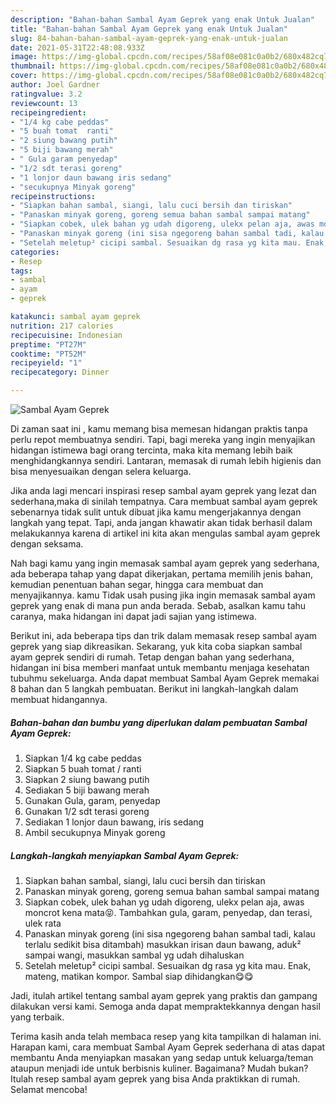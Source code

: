 ```yaml
---
description: "Bahan-bahan Sambal Ayam Geprek yang enak Untuk Jualan"
title: "Bahan-bahan Sambal Ayam Geprek yang enak Untuk Jualan"
slug: 84-bahan-bahan-sambal-ayam-geprek-yang-enak-untuk-jualan
date: 2021-05-31T22:48:08.933Z
image: https://img-global.cpcdn.com/recipes/58af08e081c0a0b2/680x482cq70/sambal-ayam-geprek-foto-resep-utama.jpg
thumbnail: https://img-global.cpcdn.com/recipes/58af08e081c0a0b2/680x482cq70/sambal-ayam-geprek-foto-resep-utama.jpg
cover: https://img-global.cpcdn.com/recipes/58af08e081c0a0b2/680x482cq70/sambal-ayam-geprek-foto-resep-utama.jpg
author: Joel Gardner
ratingvalue: 3.2
reviewcount: 13
recipeingredient:
- "1/4 kg cabe peddas"
- "5 buah tomat  ranti"
- "2 siung bawang putih"
- "5 biji bawang merah"
- " Gula garam penyedap"
- "1/2 sdt terasi goreng"
- "1 lonjor daun bawang iris sedang"
- "secukupnya Minyak goreng"
recipeinstructions:
- "Siapkan bahan sambal, siangi, lalu cuci bersih dan tiriskan"
- "Panaskan minyak goreng, goreng semua bahan sambal sampai matang"
- "Siapkan cobek, ulek bahan yg udah digoreng, ulekx pelan aja, awas moncrot kena mata😝. Tambahkan gula, garam, penyedap, dan terasi, ulek rata"
- "Panaskan minyak goreng (ini sisa ngegoreng bahan sambal tadi, kalau terlalu sedikit bisa ditambah) masukkan irisan daun bawang, aduk² sampai wangi, masukkan sambal yg udah dihaluskan"
- "Setelah meletup² cicipi sambal. Sesuaikan dg rasa yg kita mau. Enak, mateng, matikan kompor. Sambal siap dihidangkan😋😋"
categories:
- Resep
tags:
- sambal
- ayam
- geprek

katakunci: sambal ayam geprek 
nutrition: 217 calories
recipecuisine: Indonesian
preptime: "PT27M"
cooktime: "PT52M"
recipeyield: "1"
recipecategory: Dinner

---
```



![Sambal Ayam Geprek](https://img-global.cpcdn.com/recipes/58af08e081c0a0b2/680x482cq70/sambal-ayam-geprek-foto-resep-utama.jpg)

Di zaman  saat ini , kamu memang bisa memesan hidangan praktis tanpa perlu repot membuatnya sendiri. Tapi, bagi mereka yang ingin menyajikan hidangan istimewa bagi orang tercinta, maka kita memang lebih baik menghidangkannya sendiri. Lantaran, memasak di rumah lebih higienis dan bisa menyesuaikan dengan selera keluarga.

Jika anda lagi mencari inspirasi resep sambal ayam geprek yang lezat dan sederhana,maka di sinilah tempatnya. Cara membuat sambal ayam geprek  sebenarnya tidak sulit untuk dibuat jika kamu mengerjakannya dengan langkah yang tepat. Tapi, anda jangan khawatir akan tidak berhasil dalam melakukannya 
karena di artikel ini kita akan mengulas sambal ayam geprek dengan seksama.  



Nah bagi kamu yang ingin memasak sambal ayam geprek yang sederhana, ada beberapa tahap yang dapat dikerjakan, pertama memilih jenis bahan, kemudian penentuan bahan segar, hingga cara membuat dan menyajikannya. kamu Tidak usah pusing jika ingin memasak sambal ayam geprek yang enak di mana pun anda berada. Sebab, asalkan kamu  tahu caranya, maka hidangan ini dapat jadi sajian yang istimewa.

Berikut ini, ada beberapa tips dan trik dalam memasak resep sambal ayam geprek yang siap dikreasikan. Sekarang, yuk kita coba siapkan sambal ayam geprek sendiri di rumah. Tetap dengan bahan yang sederhana, hidangan ini bisa memberi manfaat untuk membantu menjaga kesehatan tubuhmu sekeluarga. Anda dapat membuat Sambal Ayam Geprek memakai 8 bahan dan 5 langkah pembuatan. Berikut ini langkah-langkah dalam membuat hidangannya.

<!--inarticleads1-->

##### Bahan-bahan dan bumbu yang diperlukan dalam pembuatan Sambal Ayam Geprek:

1. Siapkan 1/4 kg cabe peddas
1. Siapkan 5 buah tomat / ranti
1. Siapkan 2 siung bawang putih
1. Sediakan 5 biji bawang merah
1. Gunakan  Gula, garam, penyedap
1. Gunakan 1/2 sdt terasi goreng
1. Sediakan 1 lonjor daun bawang, iris sedang
1. Ambil secukupnya Minyak goreng




<!--inarticleads2-->

##### Langkah-langkah menyiapkan Sambal Ayam Geprek:

1. Siapkan bahan sambal, siangi, lalu cuci bersih dan tiriskan
1. Panaskan minyak goreng, goreng semua bahan sambal sampai matang
1. Siapkan cobek, ulek bahan yg udah digoreng, ulekx pelan aja, awas moncrot kena mata😝. Tambahkan gula, garam, penyedap, dan terasi, ulek rata
1. Panaskan minyak goreng (ini sisa ngegoreng bahan sambal tadi, kalau terlalu sedikit bisa ditambah) masukkan irisan daun bawang, aduk² sampai wangi, masukkan sambal yg udah dihaluskan
1. Setelah meletup² cicipi sambal. Sesuaikan dg rasa yg kita mau. Enak, mateng, matikan kompor. Sambal siap dihidangkan😋😋




Jadi, itulah artikel tentang  sambal ayam geprek  yang praktis dan gampang dilakukan versi kami. Semoga anda dapat mempraktekkannya dengan hasil yang terbaik. 

Terima kasih anda telah membaca resep yang kita tampilkan di halaman ini. Harapan kami, cara membuat  Sambal Ayam Geprek sederhana di atas dapat membantu Anda menyiapkan masakan yang sedap untuk keluarga/teman ataupun menjadi ide untuk berbisnis kuliner. Bagaimana? Mudah bukan? Itulah resep sambal ayam geprek yang bisa Anda praktikkan di rumah. Selamat mencoba!

